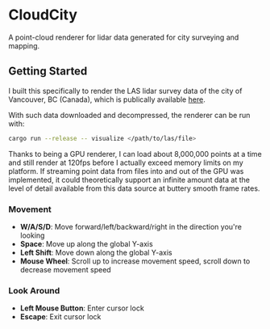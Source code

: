 # CloudCity

A point-cloud renderer for lidar data generated for city surveying and mapping.

## Getting Started

I built this specifically to render the LAS lidar survey data of the city of Vancouver, BC (Canada),
which is publically available [here](https://opendata.vancouver.ca/explore/dataset/lidar-2022/information/?location=14,49.27461,-123.1306&basemap=jawg.streets).

With such data downloaded and decompressed, the renderer can be run with:

```sh
cargo run --release -- visualize </path/to/las/file>
```

Thanks to being a GPU renderer, I can load about 8,000,000 points at a time and still render at 120fps
before I actually exceed memory limits on my platform. If streaming point data from files into and
out of the GPU was implemented, it could theoretically support an infinite amount data at the level of detail
available from this data source at buttery smooth frame rates.

### Movement
- **W/A/S/D**: Move forward/left/backward/right in the direction you're looking
- **Space**: Move up along the global Y-axis
- **Left Shift**: Move down along the global Y-axis
- **Mouse Wheel**: Scroll up to increase movement speed, scroll down to decrease movement speed

### Look Around
- **Left Mouse Button**: Enter cursor lock
- **Escape**: Exit cursor lock
